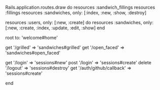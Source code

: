 Rails.application.routes.draw do
  resources :sandwich_fillings
  resources :fillings
  resources :sandwiches, only: [:index, :new, :show, :destroy]
  
  resources :users, only: [:new, :create] do
    resources :sandwiches, only: [:new, :create, :index, :update, :edit, :show]
  end
  
  root to: 'welcome#home'

  get '/grilled' => 'sandwiches#grilled'
  get '/open_faced' => 'sandwiches#open_faced'
  
  get '/login' => 'sessions#new'
  post '/login' => 'sessions#create'
  delete '/logout' => 'sessions#destroy'
  get '/auth/github/callback' => 'sessions#create'

end